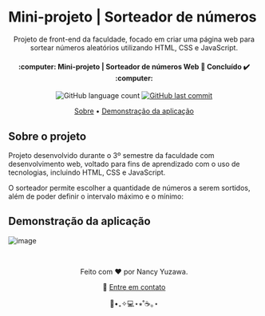 <h1>
  Mini-projeto | Sorteador de números
</h1>

<p align="center">
	Projeto de front-end da faculdade, focado em criar uma página web para sortear números aleatórios utilizando HTML, CSS e JavaScript.
</p>
<p align="center">
  <h4 align="center"> 
    :computer: Mini-projeto | Sorteador de números Web 🚀 Concluído ✔️ :computer:
  </h4>
</p>

<p align="center">
  <img alt="GitHub language count" src="https://img.shields.io/github/languages/count/nancyuzawa/Sorteador-de-numeros-web?color=%2304D361">
  <a href="https://github.com/tgmarinho/nlw1/commits/master">
    <img alt="GitHub last commit" src="https://img.shields.io/github/last-commit/nancyuzawa/Sorteador-de-numeros-web">
  </a>
</p>

<p align="center">  
	<a href="#sobre">Sobre</a> • <a href="#demo">Demonstração da aplicação</a> 
</p>

<h2 id="sobre">
	Sobre o projeto
</h2>
<p>
	Projeto desenvolvido durante o 3º semestre da faculdade com desenvolvimento web, voltado para fins de aprendizado com o uso de tecnologias, incluindo HTML, CSS e JavaScript.
 
  O sorteador permite escolher a quantidade de números a serem sortidos, além de poder definir o intervalo máximo e o mínimo:
</p>

<h2 id="demo">
	Demonstração da aplicação
</h2>

![image](https://github.com/user-attachments/assets/d1fd9a0b-bf80-477b-b078-416da829cdde)

<br>
<p align="center">
	Feito com ❤️ por Nancy Yuzawa. 
</p>
<p align="center">
	👋 <a href="https://www.linkedin.com/in/nancy-yuzawa">Entre em contato</a>
</p>
<div align = "center">🌿•₊✧💻⋆⭒˚☕️｡⋆</div>
